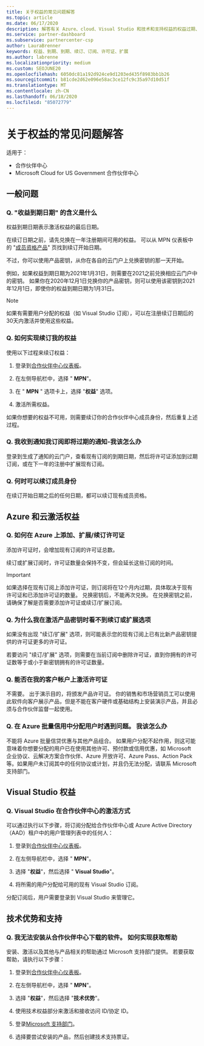 ```yaml
---
title: 关于权益的常见问题解答
ms.topic: article
ms.date: 06/17/2020
description: 解答有关 Azure、cloud、Visual Studio 和技术和支持权益的权益过期、续订和激活许可证的问题
ms.service: partner-dashboard
ms.subservice: partnercenter-csp
author: LauraBrenner
keywords: 权益、到期、到期、续订、订阅、许可证、扩展
ms.author: labrenne
ms.localizationpriority: medium
ms.custom: SEOJUNE20
ms.openlocfilehash: 6050dc81a192d924ce9d1203ed435f8983bb1b26
ms.sourcegitcommit: b81cde2d62e096e58ac3ce12fc9c35a97d10d51f
ms.translationtype: MT
ms.contentlocale: zh-CN
ms.lasthandoff: 06/18/2020
ms.locfileid: "85072779"
---
```

# <a name="benefits-faq"></a>关于权益的常见问题解答

适用于：

- 合作伙伴中心
- Microsoft Cloud for US Government 合作伙伴中心

## <a name="general-questions"></a>一般问题

### <a name="q-what-does-benefit-expiry-date-mean"></a>Q. "收益到期日期" 的含义是什么

权益到期日期表示激活权益的最后日期。

在续订日期之前，请先兑换在一年注册期间可用的权益。 可以从 MPN 仪表板中的 "[成员资格产品](https://partner.microsoft.com/dashboard/mpn/offers)" 页找到续订开始日期。

不过，你可以使用产品密钥，从你在各自的云门户上兑换密钥的那一天开始。

例如，如果权益到期日期为2021年1月31日，则需要在2021之前兑换相应云门户中的密钥。 如果你在2020年12月1日兑换你的产品密钥，则可以使用该密钥到2021年12月1日，即使你的权益到期日期为1月31日。

>[!NOTE]
>如果有需要用户分配的权益（如 Visual Studio 订阅），可以在注册续订日期后的30天内激活并使用这些权益。

### <a name="q-how-do-i-renew-my-benefits"></a>Q. 如何实现续订我的权益

使用以下过程来续订权益：

1. 登录到[合作伙伴中心仪表板](https://partner.microsoft.com/dashboard/)。

2. 在左侧导航栏中，选择 " **MPN**"。

3. 在 " **MPN** " 选项卡上，选择 "**权益**" 选项。

4. 激活所需权益。

如果你想要的权益不可用，则需要续订你的合作伙伴中心成员身份，然后重复上述过程。

### <a name="q-i-received-a-notification-informing-me-that-my-subscription-is-expiring-soon---what-should-i-do"></a>Q. 我收到通知我订阅即将过期的通知-我该怎么办

登录到生成了通知的云门户，查看现有订阅的到期日期，然后将许可证添加到过期订阅，或在下一年的注册中扩展现有订阅。

### <a name="q-when-can-i-renew-my-membership"></a>Q. 何时可以续订成员身份

在续订开始日期之后的任何日期，都可以续订现有成员资格。

## <a name="azure-and-cloud-activation-benefits"></a>Azure 和云激活权益

### <a name="q-how-does-adding-extendingrenewing-licenses-work-on-azure"></a>Q. 如何在 Azure 上添加、扩展/续订许可证

添加许可证时，会增加现有订阅的许可证总数。

续订或扩展订阅时，许可证数量会保持不变，但会延长这些订阅的时间。

>[!IMPORTANT]
>如果选择在现有订阅上添加许可证，则订阅将在12个月内过期，具体取决于现有许可证和已添加许可证的数量。 兑换密钥后，不能再次兑换。 在兑换密钥之前，请确保了解是否需要添加许可证或续订/扩展订阅。

### <a name="q-why-dont-i-see-the-renew-or-extend-options-when-i-activate-my-product-key"></a>Q. 为什么我在激活产品密钥时看不到续订或扩展选项

如果没有出现 "续订/扩展" 选项，则可能表示您的现有订阅上已有比新产品密钥提供的许可证更多的许可证。

若要访问 "续订/扩展" 选项，则需要在当前订阅中删除许可证，直到你拥有的许可证数等于或小于新密钥拥有的许可证数量。

### <a name="q-can-i-activate-the-license-on-my-customers-account"></a>Q. 能否在我的客户帐户上激活许可证

不需要。 出于演示目的，将颁发产品许可证。 你的销售和市场营销员工可以使用此软件向客户展示产品，但是不能在客户硬件或基础结构上安装演示产品，并且必须与合作伙伴监督一起使用。

### <a name="q-im-having-trouble-assigning-users-in-azure-bulk-credit-what-should-i-do"></a>Q. 在 Azure 批量信用中分配用户时遇到问题。 我该怎么办

不能将 Azure 批量信贷优惠与其他产品组合。 如果用户分配不起作用，则这可能意味着你想要分配的用户已在使用其他许可、预付款或信用优惠，如 Microsoft 企业协议、云解决方案合作伙伴、Azure 开放许可、Azure Pass、Action Pack 等。如果用户未订阅其中的任何协议或计划，并且仍无法分配，请联系 Microsoft 支持部门。

## <a name="visual-studio-benefits"></a>Visual Studio 权益

### <a name="q-how-does-visual-studio-activation-work-in-partner-center"></a>Q. Visual Studio 在合作伙伴中心的激活方式

可以通过执行以下步骤，将订阅分配给合作伙伴中心或 Azure Active Directory （AAD）租户中的用户管理列表中的任何人：

1. 登录到[合作伙伴中心仪表板](https://partner.microsoft.com/dashboard/)。

2. 在左侧导航栏中，选择 " **MPN**"。

3. 选择 "**权益**"，然后选择 " **Visual Studio**"。

4. 将所需的用户分配给可用的现有 Visual Studio 订阅。

分配订阅后，用户需要登录到 Visual Studio 来管理它。

## <a name="technical-benefits-and-support"></a>技术优势和支持

### <a name="q-i-cant-install-the-software-i-downloaded-from-partner-center-how-do-i-get-help"></a>Q. 我无法安装从合作伙伴中心下载的软件。 如何实现获取帮助

安装、激活以及其他与产品相关的帮助通过 Microsoft 支持部门提供。 若要获取帮助，请执行以下步骤：

1. 登录到[合作伙伴中心仪表板](https://partner.microsoft.com/dashboard/)。

2. 在左侧导航栏中，选择 " **MPN**"。

3. 选择 "**权益**"，然后选择 "**技术优势**"。

4. 使用技术权益部分来激活和接收访问 ID/协定 ID。

5. 登录[Microsoft 支持部门](https://support.microsoft.com/supportforbusiness/productselection)。

6. 选择要尝试安装的产品，然后创建技术支持票证。
